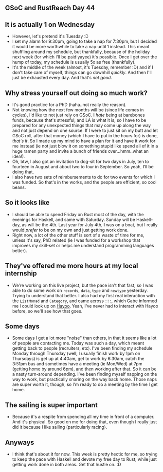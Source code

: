 ## GSoC and RustReach Day 44

## It is actually 1 on Wednesday
- However, let's pretend it's Tuesday :D
- I set my alarm for 9:30pm, going to take a nap for 7:30pm, but I decided it would be more worthwhile to take a nap
  until 1 instead. This meant shuffling around my schedule, but thankfully, because of the holiday next week (for which
  I'll be paid yayee) it's possible. Once I get over the hump of today, my schedule is usually 5x as free (thankfully).
- It's the middle of the week (almost, it's Tuesday, remember :D) and if I don't take care of myself, things can go
  downhill *quickly*. And then I'll just be exhausted every day. And that's *not good*.
  
## Why stress yourself out doing so much work?
- It's good practice for a PhD (haha..not really the reason).
- Not knowing how the next few months will be (since life comes in cycles), I'd like to not just rely on GSoC.
  I *hate* being at barebones funds, because that's stressful, and LA is what it is, so I have to be prepared
  for any unexpected things that may come up along the way and not just depend on one source. If I were to just
  sit on my butt and let GSoC roll, after that money (which I have to put in the hours for) is done, *that's it*.
  So I made up my mind to have a plan for it and have it work for me instead (ie not just blow it on something stupid
  like spend all of it in a huge ramen party and invite a bunch of friends over...hmm..what an idea!).
- Oh, btw, I also got an invitation to dog-sit for two days in July, ten to fourteen in August and about two to
  four in September. So yeah, I'll be doing that.
- I also have two sets of reimbursements to do for two events for which I was funded. So that's in the works,
  and the people are efficient, so cool beans.

## So it looks like

- I should be able to spend Friday on Rust most of the day, with the evenings for Haskell, and same with Saturday.
  Sunday will be Haskell-day, as will be the 4th. Last year for July 4th, I was on a boat, but I really would *prefer*
  to be on my own and just getting work done.
- Right now, a lot of the other stuff is sort of a waste of time for me, unless it's say, PhD related (ie I was funded
  for a workshop that improves my skill-set or helps me understand programming languages better).
  
## They've offered me more hours at my local internship

- We're working on this live project, but the pace isn't that fast, so I was able to do some work on ```records```,
  ```data```, ```type``` and ```newtype``` yesterday. Trying to understand that better. I also had my first real
  interaction with the ```ListMonad``` and ```Category```, and came across ```:!:```, which Gabe informed me I could
  look up on [Hayoo](https://hayoo.fh-wedel.de/). Yeah, I've never had to interact with Hayoo before, so we'll see
  how that goes.
  
## Some days
- Some days I get a lot more "noise" than others, in that it seems like a lot of people are contacting me. Today
  was such a day, which meant getting back to people (recruiters, etc). I've been finding my schedule Monday through
  Thursday (well, I usually finish work by 1pm on Thursdays) is get up at 4:40am, get to work by 6:30am, catch
  the 3:51pm bus and sometimes have a meeting (ie Mon/Wed) at 7pm (getting home by around 6pm), and then working 
  after that. So it can be a nasty turn-around depending. I've been finding myself napping on the way to work, 
  but practically snoring on the way back home. Those naps are super worth it, though, so I'm ready to do a meeting
  by the time I get home.
  
## The sailing is super important
- Because it's a respite from spending all my time in front of a computer. And it's physical. So good on me for doing
  that, even though I really just did it because I like sailing (particularly racing).
  
## Anyways
- I think that's about it for now. This week is pretty hectic for me, so trying to keep the pace with Haskell and devote
  my free day to Rust, while just getting work done in both areas. Get that hustle on. :D
